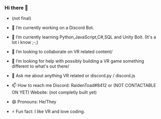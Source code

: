 ### Hi there 👋

- (not final)

- 🔭 I’m currently working on a Discord Bot.
- 🌱 I’m currently learning Python,JavaScript,C#,SQL and Unity Bolt. (It's a lot i know ;-;)
- 👯 I’m looking to collaborate on VR related content/
- 🤔 I’m looking for help with possibly building a VR game something different to what's out there/
- 💬 Ask me about anything VR related or discord.py / discord.js
- 📫 How to reach me Discord: RaidenToad#8412 or (NOT CONTACTABLE ON YET) Website: (not completly built yet)
- 😄 Pronouns: He/They
- ⚡ Fun fact: I like VR and love coding.


<!--
**RadioToad/radiotoad** is a ✨ _special_ ✨ repository because its `README.md` (this file) appears on your GitHub profile.
-->
